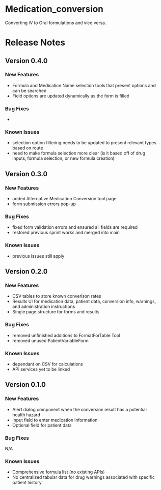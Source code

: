# Medication_conversion
Converting IV to Oral formulations and vice versa.

# Release Notes

## Version 0.4.0

### New Features
- Formula and Medication Name selection tools that present options and can be searched
- Field options are updated dynamically as the form is filled

  
### Bug Fixes
-

### Known Issues
- selection option filtering needs to be updated to present relevant types based on route
- need to make formula selection more clear (is it based off of drug inputs, formula selection, or new formula creation)

## Version 0.3.0

### New Features
- added Alternative Medication Conversion tool page
- form submission errors pop-up

  
### Bug Fixes
- fixed form validation errors and ensured all fields are required
- restored previous sprint works and merged into main

### Known Issues
- previous issues still apply

## Version 0.2.0

### New Features
- CSV tables to store known converison rates
- Results UI for medication data, patient data, conversion info, warnings, and administration instructions
- Single page structure for forms and results
  
### Bug Fixes
- removed unfinished additions to FormatForTable Tool
- removed unused PatientVariableForm

### Known Issues
- dependant on CSV for calculations
- API services yet to be linked


## Version 0.1.0

### New Features
- Alert dialog component when the conversion result has a potential health hazard
- Input field to enter medication information
- Optional field for patient data
  
### Bug Fixes
N/A

### Known Issues
- Comprehensive formula list (no existing APIs)
- No centralized tabular data for drug warnings associated with specific patient history.
